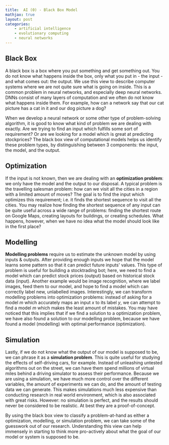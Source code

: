 ```yaml
---
title:  AI (0) - Black Box Model
mathjax: true
layout: post
categories: 
    - artificial intelligence
    - evolutionary computing
    - neural networks
---
```


## Black Box
A black box is a box where you put something and get something out. You do not know what happens inside the box, only what you put in - the input - and what comes out: the output. We use this view to describe computer systems where we are not quite sure what is going on inside. This is a common problem in neural networks, and especially deep neural networks. DNNs consist of many layers of computation and we often do not know what happens inside them. For example, how can a network say that our cat picture has a cat in it and our dog picture a dog? 

When we develop a neural network or some other type of problem-solving algorithm, it is good to know what kind of problem we are dealing with exactly. Are we trying to find an input which fulfills some sort of requirement? Or are we looking for a model which is great at predicting stockprices? The black box view of computational models helps us identify these problem types, by distinguishing between 3 components: the input, the model, and the output. 

## Optimization
If the input is not known, then we are dealing with an **optimization problem**: we only have the model and the output to our disposal. A typical problem is the travelling salesman problem: how can we visit all the cities in a region with a limited amount of moves? The goal is to find the input which optimizes this requirement; i.e. it finds the shortest sequence to visit all the cities. You may realize how finding the shortest sequence of any input can be quite useful across a wide range of problems: finding the shortest route on Google Maps, creating layouts for buildings, or creating schedules. What happens, however, when we have no idea what the model should look like in the first place? 

## Modelling
**Modelling problems** require us to estimate the unknown model by using inputs & outputs. After providing enough inputs we hope that the model learns some pattern so that it can predict future inputs' values. This type of problem is useful for building a stocktrading bot; here, we need to find a model which can predict stock prices (output) based on historical stock data (input). Another example would be image recognition, where we label images, feed them to our model, and hope to find a model which can correctly label new, unlabelled images. Interestingly, we can transform modelling problems into optimization problems: instead of asking for a model *m* which accurately maps an input *x* to its label *y*, we can attempt to find a model *m* which makes the least amount of mistakes. You may have noticed that this implies that if we find a solution to a optimization problem, we have also found a solution to our modelling problem, because we have found a model (modelling) with optimal performance (optimization). 

## Simulation
Lastly, if we do not know what the output of our model is supposed to be, we can phrase it as a **simulation problem**. This is quite useful for studying the effects of self-driving cars, for example. Instead of unleashing untested algorithms out on the street, we can have them spend millions of virtual miles behind a driving simulator to assess their performance. Because we are using a simulation, we have much more control over the different variables, the amount of experiments we can do, and the amount of testing data we can generate. This makes simulations much less expensive than conducting research in real world environment, which is also associated with great risks. However: no simulation is perfect, and the results should never be considered to be realistic. At best they are a proof-of-concept.

By using the black box view to classify a problem-at-hand as either a optimization, modelling, or simulation problem, we can take some of the guesswork out of our research. Understanding this view can help immensely in starting to think more pro-actively about what the goal of our model or system is supposed to be. 